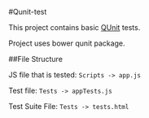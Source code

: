 #Qunit-test

This project contains basic [QUnit](http://qunitjs.com/) tests.

Project uses bower qunit package.

##File Structure

JS file that is tested:
`Scripts -> app.js`

Test file:
`Tests -> appTests.js`

Test Suite File:
`Tests -> tests.html`